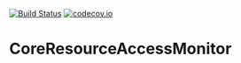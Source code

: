 [![Build Status](https://api.travis-ci.org/symbiote-h2020/CoreResourceAccessMonitor.svg?branch=staging)](https://api.travis-ci.org/symbiote-h2020/CoreResourceAccessMonitor)
[![codecov.io](https://codecov.io/github/symbiote-h2020/CoreResourceAccessMonitor/branch/master/graph/badge.svg)](https://codecov.io/github/symbiote-h2020/CoreResourceAccessMonitor/branch/develop)

# CoreResourceAccessMonitor

